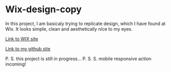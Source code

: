 # Wix-design-copy

In this project, I am basicaly trying to replicate design, which I have found at Wix. 
It looks simple, clean and aesthetically nice to my eyes. 


[Link to WIX site](https://www.wix.com/website-template/view/html/1850?siteId=89da904d-4403-4c8b-a6ca-0a4fdc582447&metaSiteId=5e238e7f-476b-4de1-bf3b-eae49d18ca81&originUrl=https%3A%2F%2Fwww.wix.com%2Fwebsite%2Ftemplates%2Fhtml%2Fportfolio-cv%2Fportfolios)

[Link to my github site](https://raimedassimutis.github.io/Wix-design-replica/)



P. S. this project is still in progress...
P. S. S. mobile responsive action incoming!